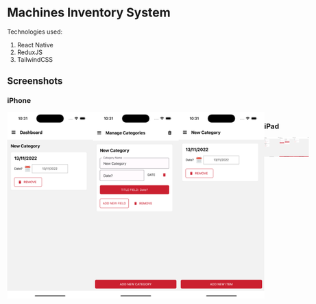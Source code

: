 # Machines Inventory System

Technologies used:
1. React Native
2. ReduxJS
3. TailwindCSS

## Screenshots

### iPhone
<div style="display: flex;">
<img src="https://github.com/mdmush/rn-machines/blob/master/screenshots/iphone1.png" width="200">
<img src="https://github.com/mdmush/rn-machines/blob/master/screenshots/iphone2.png" width="200">
<img src="https://github.com/mdmush/rn-machines/blob/master/screenshots/iphone3.png" width="200">
<div>

### iPad
<div style="display: flex;">
<img src="https://github.com/mdmush/rn-machines/blob/master/screenshots/ipad1.png" width="300">
<img src="https://github.com/mdmush/rn-machines/blob/master/screenshots/ipad2.png" width="300">
<img src="https://github.com/mdmush/rn-machines/blob/master/screenshots/ipad3.png" width="300">
<div>
